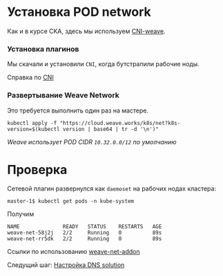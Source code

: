 # Установка POD network

Как и в курсе CKA, здесь мы используем [CNI-weave](https://www.weave.works/docs/net/latest/kubernetes/kube-addon/).

### Установка плагинов

Мы скачали и установили `CNI`, когда бутстрапили рабочие ноды.

Справка по [CNI](https://kubernetes.io/docs/concepts/extend-kubernetes/compute-storage-net/network-plugins/#cni)

### Развертывание Weave Network

Это требуется выполнить один раз на мастере.


```
kubectl apply -f "https://cloud.weave.works/k8s/net?k8s-version=$(kubectl version | base64 | tr -d '\n')"
```

*Weave использует POD CIDR `10.32.0.0/12` по умолчанию*

# Проверка

Сетевой плагин развернулся как `daemoset` на рабочих нодах кластера:

```
master-1$ kubectl get pods -n kube-system
```

Получим

```
NAME              READY   STATUS    RESTARTS   AGE
weave-net-58j2j   2/2     Running   0          89s
weave-net-rr5dk   2/2     Running   0          89s
```

Ссылки по использованию [weave-net-addon](https://kubernetes.io/docs/tasks/administer-cluster/network-policy-provider/weave-network-policy/#install-the-weave-net-addon)

Следущий шаг: [Настройка DNS solution](11.md)
